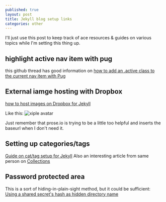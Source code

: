 ```yaml
---
published: true
layout: post
title: Jekyll blog setup links
categories: other
---
```

I'll just use this post to keep track of ace resources & guides on various topics while I'm setting this thing up.

## highlight active nav item with pug

this github thread has good information on [how to add an .active class to the current nav item with Pug](https://github.com/pugjs/pug/issues/166)



## External iamge hosting with Dropbox

[how to host images on Dropbox for Jekyll](https://milanaryal.com.np/hosting-images-with-dropbox-on-your-website/)

Like this:
![xiple avatar](https://dl.dropboxusercontent.com/s/w1fzh5qdwquqzwg/avatar.png?dl=0)

Just remember that prose.io is trying to be a little too helpful and inserts the baseurl when I don't need it.

## Setting up categories/tags

[Guide on cat/tag setup for Jekyll](https://blog.webjeda.com/jekyll-categories/)
Also an interesting article from same person on [Collections](https://blog.webjeda.com/jekyll-collections/)

## Password protected area

This is a sort of hiding-in-plain-sight method, but it could be sufficient: [Using a shared secret's hash as hidden directory name](https://github.com/matteobrusa/Password-protection-for-static-pages)
